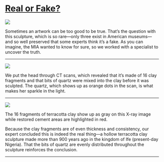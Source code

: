 # [Real or Fake?](http://artsmia.github.io/griot/#/stories/207)

![](http://cdn.dx.artsmia.org/thumbs/tn_mia_5021127.jpg)

<p>Sometimes an artwork can be too good to be true. That’s the question with this sculpture, which is so rare—only three exist in American museums—and so well preserved that some experts think it’s a fake. As you can imagine, the MIA wanted to know for sure, so we worked with a specialist to uncover the truth.</p>

---

![](http://cdn.dx.artsmia.org/thumbs/tn_121129-04IfeHeadMIA-2.jpg)

<p>We put the head through CT scans, which revealed that it’s made of 16 clay fragments and that bits of quartz were mixed into the clay before it was sculpted. The quartz, which shows up as orange dots in the scan, is what makes her sparkle in the light.</p>

---

![](http://cdn.dx.artsmia.org/thumbs/tn_121129-04IfeHeadMIA-15.jpg)

<p>The 16 fragments of terracotta clay show up as gray on this X-ray image while restored cement areas are highlighted in red.</p><p>Because the clay fragments are of even thickness and consistency, our expert concluded this is indeed the real thing—a hollow terracotta clay sculpture made more than 900 years ago in the kingdom of Ife (present-day Nigeria). That the bits of quartz are evenly distributed throughout the sculpture reinforces the conclusion.</p>

---
